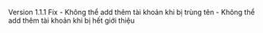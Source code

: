 Version 1.1.1
Fix
	- Không thể add thêm tài khoản khi bị trùng tên
	- Không thể add thêm tài khoản khi bị hết giới thiệu
